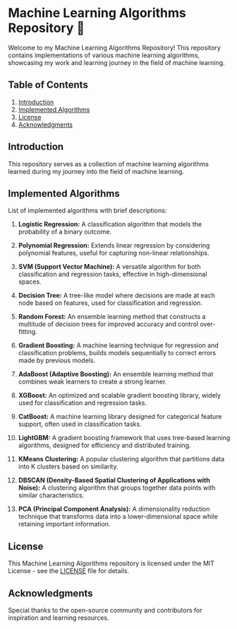 # Machine Learning Algorithms Repository 🤖

Welcome to my Machine Learning Algorithms Repository! This repository contains implementations of various machine learning algorithms, showcasing my work and learning journey in the field of machine learning.

## Table of Contents

1. [Introduction](#introduction)
2. [Implemented Algorithms](#implemented-algorithms)
3. [License](#license)
4. [Acknowledgments](#acknowledgments)

## Introduction

This repository serves as a collection of machine learning algorithms learned during my journey into the field of machine learning.

## Implemented Algorithms

List of implemented algorithms with brief descriptions:

1. **Logistic Regression:** A classification algorithm that models the probability of a binary outcome.

2. **Polynomial Regression:** Extends linear regression by considering polynomial features, useful for capturing non-linear relationships.

3. **SVM (Support Vector Machine):** A versatile algorithm for both classification and regression tasks, effective in high-dimensional spaces.

4. **Decision Tree:** A tree-like model where decisions are made at each node based on features, used for classification and regression.

5. **Random Forest:** An ensemble learning method that constructs a multitude of decision trees for improved accuracy and control over-fitting.

6. **Gradient Boosting:** A machine learning technique for regression and classification problems, builds models sequentially to correct errors made by previous models.

7. **AdaBoost (Adaptive Boosting):** An ensemble learning method that combines weak learners to create a strong learner.

8. **XGBoost:** An optimized and scalable gradient boosting library, widely used for classification and regression tasks.

9. **CatBoost:** A machine learning library designed for categorical feature support, often used in classification tasks.

10. **LightGBM:** A gradient boosting framework that uses tree-based learning algorithms, designed for efficiency and distributed training.

11. **KMeans Clustering:** A popular clustering algorithm that partitions data into K clusters based on similarity.

12. **DBSCAN (Density-Based Spatial Clustering of Applications with Noise):** A clustering algorithm that groups together data points with similar characteristics.

13. **PCA (Principal Component Analysis):** A dimensionality reduction technique that transforms data into a lower-dimensional space while retaining important information.

## License

This Machine Learning Algorithms repository is licensed under the MIT License - see the [LICENSE](LICENSE) file for details.

## Acknowledgments

Special thanks to the open-source community and contributors for inspiration and learning resources.
